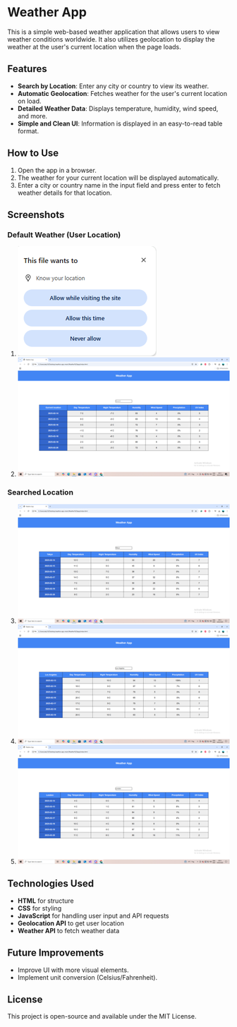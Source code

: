# Weather App

This is a simple web-based weather application that allows users to view weather conditions worldwide. It also utilizes geolocation to display the weather at the user's current location when the page loads.

## Features

- **Search by Location**: Enter any city or country to view its weather.
- **Automatic Geolocation**: Fetches weather for the user's current location on load.
- **Detailed Weather Data**: Displays temperature, humidity, wind speed, and more.
- **Simple and Clean UI**: Information is displayed in an easy-to-read table format.

## How to Use

1. Open the app in a browser.
2. The weather for your current location will be displayed automatically.
3. Enter a city or country name in the input field and press enter to fetch weather details for that location.

## Screenshots

### Default Weather (User Location)

1. ![Weather - User Location 1](photos/Screenshot%20(14).png)
2. ![Weather - User Location 2](photos/Screenshot%20(10).png)

### Searched Location

3. ![Weather - Search 1](photos/Screenshot%20(11).png)
4. ![Weather - Search 2](photos/Screenshot%20(12).png)
5. ![Weather - Search 3](photos/Screenshot%20(13).png)

## Technologies Used

- **HTML** for structure
- **CSS** for styling
- **JavaScript** for handling user input and API requests
- **Geolocation API** to get user location
- **Weather API** to fetch weather data

## Future Improvements

- Improve UI with more visual elements.
- Implement unit conversion (Celsius/Fahrenheit).

## License

This project is open-source and available under the MIT License.
